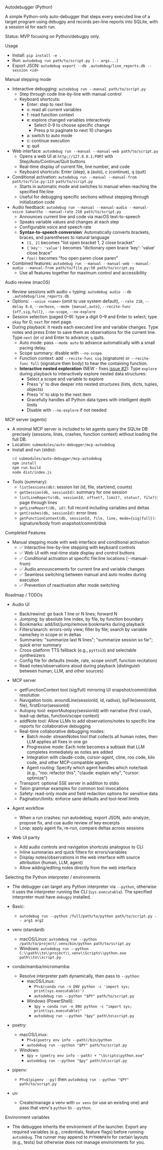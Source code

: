 Autodebugger (Python)

A simple Python-only auto-debugger that steps every executed line of a target program using debugpy and records per-line reports into SQLite, with a session id for each run.

Status: MVP focusing on Python/debugpy only.

Usage
- Install: `pip install -e .`
- Run: `autodebug run path/to/script.py [-- args...]`
- Export JSON: `autodebug export --db .autodebug/line_reports.db --session <id>`

Manual stepping mode
- Interactive debugging: `autodebug run --manual path/to/script.py`
  - Step through code line-by-line with manual control
  - Keyboard shortcuts:
    - Enter: step to next line
    - v: read all current variables
    - f: read function context
    - e: explore changed variables interactively
      - Select 0-9 to choose specific change
      - Press p to paginate to next 10 changes
    - a: switch to auto mode
    - c: continue execution
    - q: quit
- Web interface: `autodebug run --manual --manual-web path/to/script.py`
  - Opens a web UI at `http://127.0.0.1:PORT` with Step/Auto/Continue/Quit buttons
  - Real-time display of current file, line number, and code
  - Keyboard shortcuts: Enter (step), a (auto), c (continue), q (quit)
- Conditional activation: `autodebug run --manual --manual-from path/to/file.py:123 path/to/script.py`
  - Starts in automatic mode and switches to manual when reaching the specified file:line
  - Useful for debugging specific sections without stepping through initialization code
- Audio feedback: `autodebug run --manual --manual-audio --manual-voice Samantha --manual-rate 210 path/to/script.py`
  - Announces current line and code via macOS text-to-speech
  - Speaks variable values and changes at each step
  - Configurable voice and speech rate
  - **Syntax-to-speech conversion**: Automatically converts brackets, braces, and parentheses to natural language
    - `[1, 2]` becomes "list open bracket 1, 2 close bracket"
    - `{'key': 'value'}` becomes "dictionary open brace 'key': 'value' close brace"
    - `foo()` becomes "foo open paren close paren"
- Combined features: `autodebug run --manual --manual-web --manual-audio --manual-from path/to/file.py:50 path/to/script.py`
  - Use all features together for maximum control and accessibility

Audio review (macOS)
- Review sessions with audio + typing: `autodebug audio --db .autodebug/line_reports.db`
- Options: `--voice <name>` (omit to use system default), `--rate 210`, `--delay 0.4`, `--verbose`, `--mode {manual,auto}`, `--recite-func {off,sig,full}`, `--no-scope`, `--no-explore`
- Session selection (paged 0–9): type a digit 0–9 and Enter to select; type `okay` for 0; `next` for next page.
- During playback: it reads each executed line and variable changes. Type notes and press Enter to save them as observations for the current line. Type `next` (or `n`) and Enter to advance; `q` quits.
  - Auto mode: pass `--mode auto` to advance automatically with a small pacing delay.
  - Scope summary: disable with `--no-scope`.
  - Function context: add `--recite-func sig` (signature) or `--recite-func full` (signature then body) to hear the containing function.
  - **Interactive nested exploration** (NEW - fixes [issue #2](https://github.com/ChaseKolozsy/auto-debugger/issues/2)): Type `explore` during playback to interactively explore nested data structures:
    - Select a scope and variable to explore
    - Press 'y' to dive deeper into nested structures (lists, dicts, tuples, objects)
    - Press 'n' to skip to the next item
    - Gracefully handles all Python data types with intelligent depth limits
    - Disable with `--no-explore` if not needed

MCP server (agents)
- A minimal MCP server is included to let agents query the SQLite DB precisely (sessions, lines, crashes, function context) without loading the full DB.
- Location: `submodules/auto-debugger/mcp-autodebug`
- Install and run (stdio):
  ```bash
  cd submodules/auto-debugger/mcp-autodebug
  npm install
  npm run build
  node dist/index.js
  ```
- Tools (summary):
  - `listSessions(db)`: session list (id, file, start/end, counts)
  - `getSession(db, sessionId)`: summary for one session
  - `listLineReports(db, sessionId, offset?, limit?, status?, file?)`: page through lines
  - `getLineReport(db, id)`: full record including variables and deltas
  - `getCrashes(db, sessionId)`: error lines
  - `getFunctionContext(db, sessionId, file, line, mode={sig|full})`: signature/body from snapshot/commit/disk

Completed Features
- Manual stepping mode with web interface and conditional activation
  - ✅ Interactive line-by-line stepping with keyboard controls
  - ✅ Web UI with real-time state display and control buttons
  - ✅ Conditional activation at specific file:line locations (--manual-from)
  - ✅ Audio announcements for current line and variable changes
  - ✅ Seamless switching between manual and auto modes during execution
  - ✅ Prevention of reactivation after mode switching

Roadmap / TODOs
- Audio UI
  - Back/rewind: go back 1 line or N lines; forward N
  - Jumping: by absolute line index, by file, by function boundary
  - Bookmarks: add/list/jump/remove bookmarks during playback
  - Filters/search: errors-only view; filter by file; search by variable name/key in scope or in deltas
  - Summaries: "summarize last N lines"; "summarize session so far"; quick error summary
  - Cross-platform TTS fallback (e.g., `pyttsx3`) and selectable synthesizers
  - Config file for defaults (mode, rate, scope on/off, function recitation)
  - Read notes/observations aloud during playback (distinguish between human, LLM, and other sources)

- MCP server
  - getFunctionContext tool (sig/full) mirroring UI snapshot/commit/disk resolution
  - Navigation tools: aroundLine(sessionId, id, radius), byFile(sessionId, file), firstError(sessionId)
  - Autopsy tool: exportAutopsy(sessionId) with narrative (first crash, lead-up deltas, function/scope context)
  - addNote tool: Allow LLMs to add observations/notes to specific line reports for collaborative debugging
  - Real-time collaborative debugging modes:
    - Batch mode: streamNotes tool that collects all human notes, then LLM applies all fixes in one go
    - Progressive mode: Each note becomes a subtask that LLM completes immediately as notes are added
    - Integration with claude-code, cursor-agent, cline, roo code, kilo code, and other MCP-compatible agents
    - Agent routing: Specify which agent handles which note/task (e.g., "roo: refactor this", "claude: explain why", "cursor: optimize")
  - Transport: optional SSE server in addition to stdio
  - Talon grammar examples for common tool invocations
  - Safety: read-only mode and field redaction options for sensitive data
  - Pagination/limits: enforce sane defaults and tool-level limits

- Agent workflow
  - When a run crashes: run autodebug, export JSON, auto-analyze, propose fix, and cue audio review of key excerpts
  - Loop: apply agent fix, re-run, compare deltas across sessions

- Web UI parity
  - Add audio controls and navigation shortcuts analogous to CLI
  - Inline summaries and quick filters for errors/variables
  - Display notes/observations in the web interface with source attribution (human, LLM, agent)
  - Allow adding/editing notes directly from the web interface

Selecting the Python interpreter / environments
- The debugger can target any Python interpreter via `--python`, otherwise it uses the interpreter running the CLI (`sys.executable`). The specified interpreter must have `debugpy` installed.

- Basic:
  - `autodebug run --python /full/path/to/python path/to/script.py -- arg1 arg2`

- venv (standard):
  - macOS/Linux: `autodebug run --python /path/to/project/.venv/bin/python path/to/script.py`
  - Windows: `autodebug run --python C:\\path\\to\\project\\.venv\\Scripts\\python.exe path\\to\\script.py`

- conda/mamba/micromamba:
  - Resolve interpreter path dynamically, then pass to `--python`:
    - macOS/Linux:
      - ``PY=$(conda run -n ENV python -c 'import sys; print(sys.executable)')``
      - ``autodebug run --python "$PY" path/to/script.py``
    - Windows (PowerShell):
      - `$py = conda run -n ENV python -c "import sys; print(sys.executable)"`
      - `autodebug run --python "$py" path\to\script.py`

- poetry:
  - macOS/Linux:
    - ``PY=$(poetry env info --path)/bin/python``
    - ``autodebug run --python "$PY" path/to/script.py``
  - Windows:
    - `$py = (poetry env info --path) + "\Scripts\python.exe"`
    - `autodebug run --python "$py" path\to\script.py`

- pipenv:
  - ``PY=$(pipenv --py)`` then ``autodebug run --python "$PY" path/to/script.py``

- uv:
  - Create/manage a venv with `uv venv` (or use an existing one) and pass that venv's `python` to `--python`.

Environment variables
- The debuggee inherits the environment of the launcher. Export any required variables (e.g., credentials, feature flags) before running `autodebug`. The runner may append to `PYTHONPATH` for certain layouts (e.g., tests) but otherwise does not manage environments for you.
